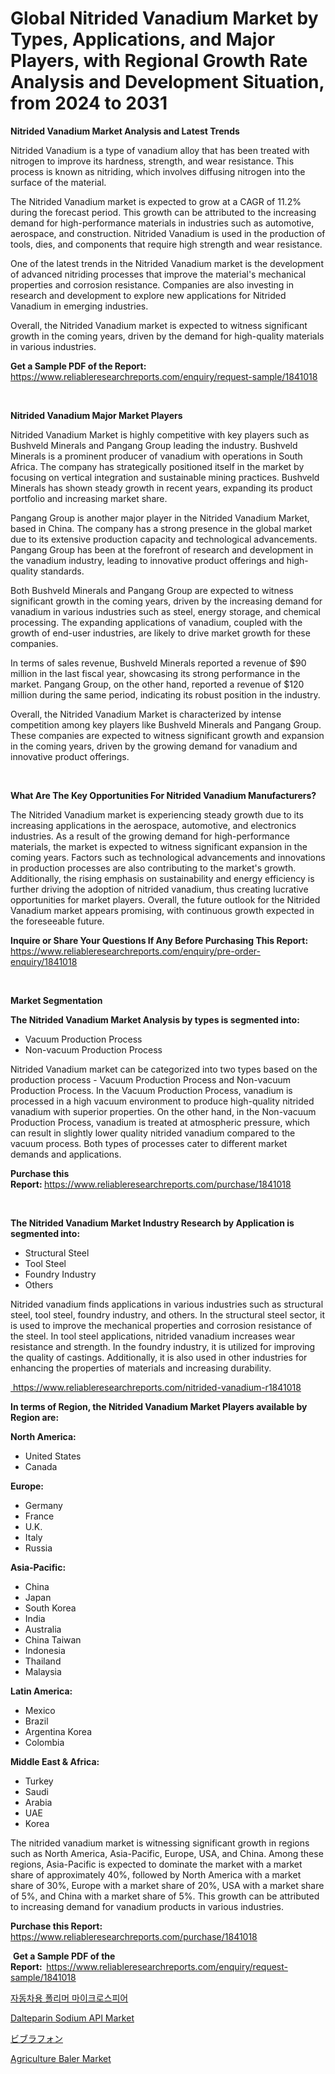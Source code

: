 <p><h1>Global Nitrided Vanadium Market by Types, Applications, and Major Players, with Regional Growth Rate Analysis and Development Situation, from 2024 to 2031</h1></p><p><strong>Nitrided Vanadium Market Analysis and Latest Trends</strong></p>
<p><p>Nitrided Vanadium is a type of vanadium alloy that has been treated with nitrogen to improve its hardness, strength, and wear resistance. This process is known as nitriding, which involves diffusing nitrogen into the surface of the material.</p><p>The Nitrided Vanadium market is expected to grow at a CAGR of 11.2% during the forecast period. This growth can be attributed to the increasing demand for high-performance materials in industries such as automotive, aerospace, and construction. Nitrided Vanadium is used in the production of tools, dies, and components that require high strength and wear resistance.</p><p>One of the latest trends in the Nitrided Vanadium market is the development of advanced nitriding processes that improve the material's mechanical properties and corrosion resistance. Companies are also investing in research and development to explore new applications for Nitrided Vanadium in emerging industries.</p><p>Overall, the Nitrided Vanadium market is expected to witness significant growth in the coming years, driven by the demand for high-quality materials in various industries.</p></p>
<p><strong>Get a Sample PDF of the Report:&nbsp;</strong> <a href="https://www.reliableresearchreports.com/enquiry/request-sample/1841018">https://www.reliableresearchreports.com/enquiry/request-sample/1841018</a></p>
<p>&nbsp;</p>
<p><strong>Nitrided Vanadium Major Market Players</strong></p>
<p><p>Nitrided Vanadium Market is highly competitive with key players such as Bushveld Minerals and Pangang Group leading the industry. Bushveld Minerals is a prominent producer of vanadium with operations in South Africa. The company has strategically positioned itself in the market by focusing on vertical integration and sustainable mining practices. Bushveld Minerals has shown steady growth in recent years, expanding its product portfolio and increasing market share.</p><p>Pangang Group is another major player in the Nitrided Vanadium Market, based in China. The company has a strong presence in the global market due to its extensive production capacity and technological advancements. Pangang Group has been at the forefront of research and development in the vanadium industry, leading to innovative product offerings and high-quality standards.</p><p>Both Bushveld Minerals and Pangang Group are expected to witness significant growth in the coming years, driven by the increasing demand for vanadium in various industries such as steel, energy storage, and chemical processing. The expanding applications of vanadium, coupled with the growth of end-user industries, are likely to drive market growth for these companies.</p><p>In terms of sales revenue, Bushveld Minerals reported a revenue of $90 million in the last fiscal year, showcasing its strong performance in the market. Pangang Group, on the other hand, reported a revenue of $120 million during the same period, indicating its robust position in the industry.</p><p>Overall, the Nitrided Vanadium Market is characterized by intense competition among key players like Bushveld Minerals and Pangang Group. These companies are expected to witness significant growth and expansion in the coming years, driven by the growing demand for vanadium and innovative product offerings.</p></p>
<p>&nbsp;</p>
<p><strong>What Are The Key Opportunities For Nitrided Vanadium Manufacturers?</strong></p>
<p><p>The Nitrided Vanadium market is experiencing steady growth due to its increasing applications in the aerospace, automotive, and electronics industries. As a result of the growing demand for high-performance materials, the market is expected to witness significant expansion in the coming years. Factors such as technological advancements and innovations in production processes are also contributing to the market's growth. Additionally, the rising emphasis on sustainability and energy efficiency is further driving the adoption of nitrided vanadium, thus creating lucrative opportunities for market players. Overall, the future outlook for the Nitrided Vanadium market appears promising, with continuous growth expected in the foreseeable future.</p></p>
<p><strong>Inquire or Share Your Questions If Any Before Purchasing This Report:</strong> <a href="https://www.reliableresearchreports.com/enquiry/pre-order-enquiry/1841018">https://www.reliableresearchreports.com/enquiry/pre-order-enquiry/1841018</a></p>
<p>&nbsp;</p>
<p><strong>Market Segmentation</strong></p>
<p><strong>The Nitrided Vanadium Market Analysis by types is segmented into:</strong></p>
<p><ul><li>Vacuum Production Process</li><li>Non-vacuum Production Process</li></ul></p>
<p><p>Nitrided Vanadium market can be categorized into two types based on the production process - Vacuum Production Process and Non-vacuum Production Process. In the Vacuum Production Process, vanadium is processed in a high vacuum environment to produce high-quality nitrided vanadium with superior properties. On the other hand, in the Non-vacuum Production Process, vanadium is treated at atmospheric pressure, which can result in slightly lower quality nitrided vanadium compared to the vacuum process. Both types of processes cater to different market demands and applications.</p></p>
<p><strong>Purchase this Report:&nbsp;</strong><a href="https://www.reliableresearchreports.com/purchase/1841018">https://www.reliableresearchreports.com/purchase/1841018</a></p>
<p>&nbsp;</p>
<p><strong>The Nitrided Vanadium Market Industry Research by Application is segmented into:</strong></p>
<p><ul><li>Structural Steel</li><li>Tool Steel</li><li>Foundry Industry</li><li>Others</li></ul></p>
<p><p>Nitrided vanadium finds applications in various industries such as structural steel, tool steel, foundry industry, and others. In the structural steel sector, it is used to improve the mechanical properties and corrosion resistance of the steel. In tool steel applications, nitrided vanadium increases wear resistance and strength. In the foundry industry, it is utilized for improving the quality of castings. Additionally, it is also used in other industries for enhancing the properties of materials and increasing durability.</p></p>
<p><a href="https://www.reliableresearchreports.com/nitrided-vanadium-r1841018">&nbsp;https://www.reliableresearchreports.com/nitrided-vanadium-r1841018</a></p>
<p><strong>In terms of Region, the Nitrided Vanadium Market Players available by Region are:</strong></p>
<p>
    <p> <strong> North America: </strong>
        <ul>
            <li>United States</li>
            <li>Canada</li>
        </ul>
        </p> 
    <p> <strong> Europe: </strong>
        <ul>
            <li>Germany</li>
            <li>France</li>
            <li>U.K.</li>
            <li>Italy</li>
            <li>Russia</li>
        </ul>
        </p> 
    <p> <strong> Asia-Pacific: </strong>
        <ul>
            <li>China</li>
            <li>Japan</li>
            <li>South Korea</li>
            <li>India</li>
            <li>Australia</li>
            <li>China Taiwan</li>
            <li>Indonesia</li>
            <li>Thailand</li>
            <li>Malaysia</li>
        </ul>
        </p> 
    <p> <strong> Latin America: </strong>
        <ul>
            <li>Mexico</li>
            <li>Brazil</li>
            <li>Argentina Korea</li>
            <li>Colombia</li>
        </ul>
        </p> 
    <p> <strong> Middle East & Africa: </strong>
        <ul>
            <li>Turkey</li>
            <li>Saudi</li>
            <li>Arabia</li>
            <li>UAE</li>
            <li>Korea</li>
        </ul>
    </p>
    </p>
<p><p>The nitrided vanadium market is witnessing significant growth in regions such as North America, Asia-Pacific, Europe, USA, and China. Among these regions, Asia-Pacific is expected to dominate the market with a market share of approximately 40%, followed by North America with a market share of 30%, Europe with a market share of 20%, USA with a market share of 5%, and China with a market share of 5%. This growth can be attributed to increasing demand for vanadium products in various industries.</p></p>
<p><strong>Purchase this Report: </strong><a href="https://www.reliableresearchreports.com/purchase/1841018">https://www.reliableresearchreports.com/purchase/1841018</a></p>
<p>&nbsp;<strong>Get a Sample PDF of the Report:&nbsp;&nbsp;</strong><a href="https://www.reliableresearchreports.com/enquiry/request-sample/1841018">https://www.reliableresearchreports.com/enquiry/request-sample/1841018</a></p>
<p><strong></strong></p>
<p><p><a href="https://medium.com/@dellkoepp03/%EC%9E%90%EB%8F%99%EC%B0%A8-%EC%8B%9C%EC%9E%A5%EC%9A%A9-%ED%8F%B4%EB%A6%AC%EB%A8%B8-%EB%AF%B8%ED%81%AC%EB%A1%9C%EC%8A%A4%ED%94%BC%EC%96%B4-%EC%A0%9C%ED%92%88-%EC%9C%A0%ED%98%95-%ED%8F%B4%EB%A6%AC%EC%8A%A4%ED%8B%B0%EB%A0%8C-%EB%A7%88%EC%9D%B4%ED%81%AC%EB%A1%9C%EC%8A%A4%ED%94%BC%EC%96%B4-%ED%8F%B4%EB%A6%AC%EC%97%90%ED%8B%B8%EB%A0%8C-%EB%A7%88%EC%9D%B4%ED%81%AC%EB%A1%9C%EC%8A%A4%ED%94%BC%EC%96%B4-%ED%99%95%EC%9E%A5-%EA%B0%80%EB%8A%A5%ED%95%9C-%EB%A7%88%EC%9D%B4%ED%81%AC%EB%A1%9C%EC%8A%A4%ED%94%BC%EC%96%B4-%EA%B8%B0%ED%83%80-%EC%B5%9C%EC%A2%85-%EC%82%AC%EC%9A%A9-%EC%8A%B9%EC%9A%A9%EC%B0%A8-%EC%83%81%EC%9A%A9%EC%B0%A8-%EA%B8%B0%ED%83%80-%EB%B0%8F-8db3a2650773">자동차용 폴리머 마이크로스피어</a></p><p><a href="https://github.com/LaceyZemlak1/Market-Research-Report-List-1/blob/main/dalteparin-sodium-api-market.md">Dalteparin Sodium API Market</a></p><p><a href="https://medium.com/@hugofirst21/%E3%83%93%E3%83%96%E3%83%A9%E3%83%95%E3%82%A9%E3%83%B3%E3%81%AE%E5%B8%82%E5%A0%B4%E3%82%B7%E3%82%A7%E3%82%A2%E3%81%A8%E5%B8%82%E5%A0%B4%E5%88%86%E6%9E%90-%E6%88%90%E9%95%B7%E3%83%88%E3%83%AC%E3%83%B3%E3%83%89%E3%81%A8-2024%E5%B9%B4%E3%81%8B%E3%82%892031%E5%B9%B4%E3%81%BE%E3%81%A7%E3%81%AE-%E4%BA%88%E6%B8%AC-abff9cce66ed">ビブラフォン</a></p><p><a href="https://issuu.com/reportprime-2/docs/agriculture-baler-market-size-2030.pptx">Agriculture Baler Market</a></p></p>